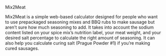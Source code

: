 Mix2Meat

Mix2Meat is a simple web-based calculator designed for people who want to use prepackaged seasoning mixes and BBQ rubs to make sausage but aren’t sure how much seasoning to add. 
It takes into account the sodium content listed on your spice mix’s nutrition label, your meat weight, and your desired salt percentage to calculate the right amount of seasoning. 
It can also help you calculate curing salt (Prague Powder #1) if you’re making cured sausages.
